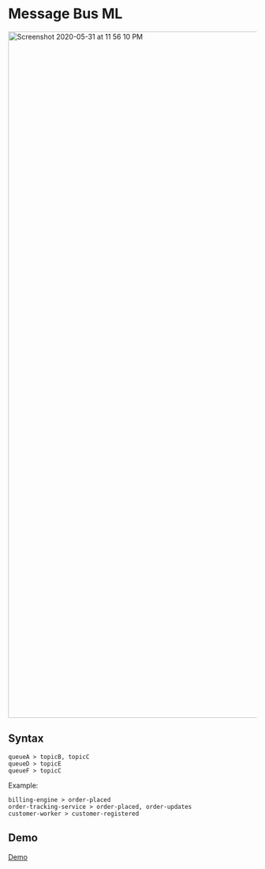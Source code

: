 # Message Bus ML

<img width="1389" alt="Screenshot 2020-05-31 at 11 56 10 PM" src="https://user-images.githubusercontent.com/261283/83356764-c4301d00-a39a-11ea-9cc1-b0becc400ffe.png">

## Syntax

```
queueA > topicB, topicC
queueD > topicE
queueF > topicC
```

Example:

```
billing-engine > order-placed
order-tracking-service > order-placed, order-updates
customer-worker > customer-registered
```

## Demo

[Demo](https://vinhlh.github.io/message-bus-ml/)
